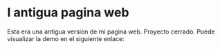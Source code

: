 # I antigua pagina web
Esta era una antigua version de mi pagina web.
Proyecto cerrado.
Puede visualizar la demo en el siguiente enlace: 
